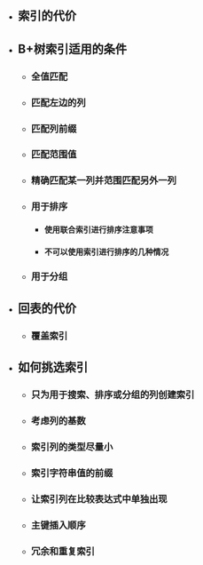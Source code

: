 
* ## 索引的代价
* ## B+树索引适用的条件
    + ### 全值匹配
    + ### 匹配左边的列
    + ### 匹配列前缀
    + ### 匹配范围值
    + ### 精确匹配某一列并范围匹配另外一列
    + ### 用于排序
        - #### 使用联合索引进行排序注意事项
        - #### 不可以使用索引进行排序的几种情况
    + ### 用于分组
* ## 回表的代价
    + ### 覆盖索引
* ## 如何挑选索引
    + ### 只为用于搜索、排序或分组的列创建索引
    + ### 考虑列的基数
    + ### 索引列的类型尽量小
    + ### 索引字符串值的前缀
    + ### 让索引列在比较表达式中单独出现
    + ### 主键插入顺序
    + ### 冗余和重复索引